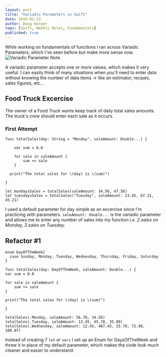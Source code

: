 ```yaml
---
layout: post 
title: "Variadic Parameters in Swift"
date: 2016-02-23
author: Doug Harper
tags: [Swift, Weekly Notes, Fundamentals]
published: true
---
```


While working on fundamentals of functions I ran across Variadic Parameters, which I've seen before but make more sense now.  
![Variadic Parameter Note]({{site.baseurl}}/images/Variadic_Parameters.png)

A variadic parameter accepts one or more values, which makes it very useful.  I can easily think of many situations when you'll need to enter data without knowing the number of data items -> like an estimator, recipes, sales figures, etc...

## Food Truck Excercise

The owner of a Food Truck wants keep track of daily total sales amounts.  The truck's crew should enter each sale as it occurs.

### First Attempt

    func totalSales(day: String = "Monday", saleAmount: Double...) {
        
        var sum = 0.0
    
        for sale in saleAmount {
            sum += sale
        }
    
      print("The total sales for \(day) is \(sum)")
    
    }

    let mondaysSales = totalSales(saleAmount: 34.56, 47.56)
    let tuesdaysSales = totalSales("Tuesday", saleAmount: 23.45, 67.21, 45.21)
    
I used a default parameter for day simple as an excercise since I'm practicing with parameters.  `saleAmount: Double...` is the variadic parameter and allows me to enter any number of sales into my function *i.e. 2 sales on Monday, 3 sales on Tuesday.*

## Refactor #1
    enum DayOfTheWeek{
      case Sunday, Monday, Tuesday, Wednesday, Thursday, Friday, Saturday
    }
  
    func totalSales(day: DayOfTheWeek, saleAmount: Double...) {
    var sum = 0.0
    
    for sale in saleAmount {
        sum += sale
    }
    
    print("The total sales for \(day) is \(sum)")
    
    }
    
    totalSales(.Monday, saleAmount: 56.78, 34.56)
    totalSales(.Tuesday, saleAmount: 12.45, 45.78, 35.89)
    totalSales(.Wednesday, saleAmount: 12.45, 467.45, 25.78, 72.98, 109.87)
    
  Instead of creating 7 `let` or `vars` I set up an Enum for DaysOfTheWeek and threw it in place of my default parameter, which makes the code look much cleaner and easier to understand. 







